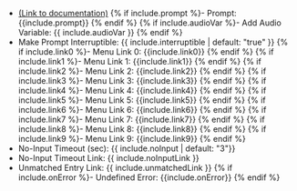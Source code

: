 - [(Link to documentation)](https://help.webex.com/en-us/article/n5595zd/Webex-Contact-Center-Setup-and-Administration-Guide#Cisco_Concept.dita_8a8f0369-60b9-4d31-af05-9338f7aa54be)
{% if include.prompt %}- Prompt: {{include.prompt}} {% endif %}
{% if include.audioVar %}- Add Audio Variable: {{ include.audioVar }} {% endif %}
- Make Prompt Interruptible: {{ include.interruptible | default: "true" }}
{% if include.link0 %}- Menu Link 0: {{include.link0}} {% endif %}
{% if include.link1 %}- Menu Link 1: {{include.link1}} {% endif %}
{% if include.link2 %}- Menu Link 2: {{include.link2}} {% endif %}
{% if include.link3 %}- Menu Link 3: {{include.link3}} {% endif %}
{% if include.link4 %}- Menu Link 4: {{include.link4}} {% endif %}
{% if include.link5 %}- Menu Link 5: {{include.link5}} {% endif %}
{% if include.link6 %}- Menu Link 6: {{include.link6}} {% endif %}
{% if include.link7 %}- Menu Link 7: {{include.link7}} {% endif %}
{% if include.link8 %}- Menu Link 8: {{include.link8}} {% endif %}
{% if include.link9 %}- Menu Link 9: {{include.link9}} {% endif %}
- No-Input Timeout (sec): {{ include.noInput | default: "3"}}
- No-Input Timeout Link: {{ include.noInputLink  }}
- Unmatched Entry Link: {{ include.unmatchedLink }}
{% if include.onError %}- Undefined Error: {{include.onError}} {% endif %}